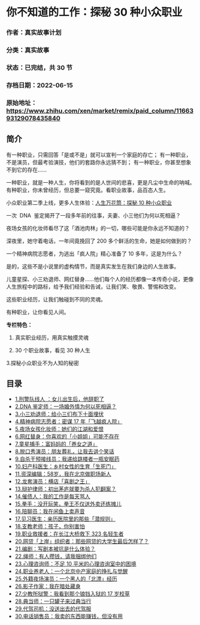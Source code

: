 # 你不知道的工作：探秘 30 种小众职业

### 作者：真实故事计划

### 分类：真实故事

### 状态：已完结，共 30 节

### 存档日期：2022-06-15

### 原始地址：https://www.zhihu.com/xen/market/remix/paid_column/1166393129078435840


## 简介
有一种职业，只需回答「是或不是」就可以宣判一个家庭的存亡；
有一种职业，不是演员，但最考验演技，他们的套路你永远猜不到；
有一种职业，你甚至想象不到它的存在……

一种职业，就是一种人生，你将看到的是人世间的悲喜，更是凡尘中生命的呐喊。有种职业，你未曾经历，但总要一窥究竟。看职业故事，品百态人生。



小众职业第二季上线，更多人生体验：[人生万花筒：探秘 10 种小众职业](https://www.zhihu.com/xen/market/remix/paid_column/1225477124687450112)


一次  DNA  鉴定揭开了一段多年前的往事，夫妻、小三他们为何以死相逼？


夜场女孩的化妆师看尽了这「酒池肉林」的一切，哪些可能是你永远不知道的？


深夜里，她守着电话，一年间竟挽回了 200 多个鲜活的生命，她是如何做到的？


一个精神病院志愿者，为逃出「疯人院」精心准备了 10 多年，这是为什么？


  

 是的，这些不是小说里的虚构情节，而是真实发生在我们身边的人生故事。


儿童星探、小三劝退师、网红替身……他们每个人的经历都像一本传奇小说，更像人生旅程中的路标，给予我们经验和告诫，让我们笑、敬畏、警惕和改变。


这些职业经历，让我们触碰到不同的灵魂。


有种职业，让你看见人间。


  




**专栏特色：**  




1. 真实职业经历，用真实触摸灵魂


2. 30 个职业故事，看见 30 种人生


3.探秘小众职业不为人知的秘密




## 目录
- [1.刑警队线人 ：女儿出生后，他辞职了](1.刑警队线人%20：女儿出生后，他辞职了.md)<!-- 2019-11-22 03:47 -->
- [2.DNA 鉴定师：一场婚外情为何以死相逼？](2.DNA%20鉴定师：一场婚外情为何以死相逼？.md)<!-- 2019-11-22 03:47 -->
- [3.小三劝退师：给小三们布下十面埋伏](3.小三劝退师：给小三们布下十面埋伏.md)<!-- 2019-11-22 03:46 -->
- [4.精神病院志愿者：密谋 17 年「飞越疯人院」](4.精神病院志愿者：密谋%2017%20年「飞越疯人院」.md)<!-- 2020-05-19 09:01 -->
- [5.夜场女孩化妆师：她们的江湖和爱恨](5.夜场女孩化妆师：她们的江湖和爱恨.md)<!-- 2019-11-22 03:36 -->
- [6.网红替身：你喜欢的「小姐姐」可能不存在](6.网红替身：你喜欢的「小姐姐」可能不存在.md)<!-- 2019-11-22 03:35 -->
- [7.童星捕手：富妈妈的「养女之道」](7.童星捕手：富妈妈的「养女之道」.md)<!-- 2019-11-22 03:30 -->
- [8.脱口秀演员：朋友葬礼，让我去讲个笑话](8.脱口秀演员：朋友葬礼，让我去讲个笑话.md)<!-- 2019-11-22 03:28 -->
- [9.自杀干预接线员：我递给跳楼者一瓶安眠药](9.自杀干预接线员：我递给跳楼者一瓶安眠药.md)<!-- 2019-11-22 03:26 -->
- [10.妇产科医生：乡村女性的生育「生死门」](10.妇产科医生：乡村女性的生育「生死门」.md)<!-- 2019-11-22 03:24 -->
- [11.资深编辑：58岁，我在北京做职场新人](11.资深编辑：58岁，我在北京做职场新人.md)<!-- 2019-11-22 03:24 -->
- [12.龙套演员：横店「喜剧之王」](12.龙套演员：横店「喜剧之王」.md)<!-- 2019-11-22 03:22 -->
- [13.辩护律师：初出茅庐就要为杀人犯翻案？](13.辩护律师：初出茅庐就要为杀人犯翻案？.md)<!-- 2019-11-22 03:20 -->
- [14.催债人：我的工作是每天骂人](14.催债人：我的工作是每天骂人.md)<!-- 2019-11-22 03:19 -->
- [15.拳手：没开玩笑，拳王不仅送外卖还练摊儿](15.拳手：没开玩笑，拳王不仅送外卖还练摊儿.md)<!-- 2019-11-22 03:18 -->
- [16.陪聊员：我在闲鱼上卖声音](16.陪聊员：我在闲鱼上卖声音.md)<!-- 2019-11-22 03:14 -->
- [17.见习医生：亲历医院里的那些「潜规则」](17.见习医生：亲历医院里的那些「潜规则」.md)<!-- 2019-11-22 03:08 -->
- [18.支教老师：孩子，你别害怕](18.支教老师：孩子，你别害怕.md)<!-- 2019-11-22 03:11 -->
- [19.职业救援者：在长江大桥救下 323 名轻生者](19.职业救援者：在长江大桥救下%20323%20名轻生者.md)<!-- 2019-11-22 05:23 -->
- [20.网贷「上岸」组织者：那些网贷的大学生最后怎样了？](20.网贷「上岸」组织者：那些网贷的大学生最后怎样了？.md)<!-- 2019-11-22 05:23 -->
- [21.编剧：写剧本被坑是什么体验？](21.编剧：写剧本被坑是什么体验？.md)<!-- 2019-11-22 05:24 -->
- [22.绳师：有人攒钱，请我捆绑他们](22.绳师：有人攒钱，请我捆绑他们.md)<!-- 2019-11-22 05:25 -->
- [23.心理咨询师：不足 10 平米的心理咨询室中的困境](23.心理咨询师：不足%2010%20平米的心理咨询室中的困境.md)<!-- 2019-11-22 05:25 -->
- [24.职业养老人：一个北京中产家庭的挣扎与觉醒](24.职业养老人：一个北京中产家庭的挣扎与觉醒.md)<!-- 2019-11-22 05:26 -->
- [25.外籍夜场演员：一个黑人的「北漂」经历](25.外籍夜场演员：一个黑人的「北漂」经历.md)<!-- 2019-11-22 05:41 -->
- [26.影子作家：我在暗处藏身](26.影子作家：我在暗处藏身.md)<!-- 2019-11-22 06:03 -->
- [27.少教所狱警：我看到那个锒铛入狱的 17 岁校草](27.少教所狱警：我看到那个锒铛入狱的%2017%20岁校草.md)<!-- 2019-11-22 06:08 -->
- [28.典当师：一只罐子来过典当行](28.典当师：一只罐子来过典当行.md)<!-- 2019-11-22 06:14 -->
- [29.代驾司机：没送出去的代驾服](29.代驾司机：没送出去的代驾服.md)<!-- 2019-11-22 06:20 -->
- [30.电话销售员：我卖的东西能赚钱，但没有用](30.电话销售员：我卖的东西能赚钱，但没有用.md)<!-- 2019-11-27 07:00 -->
